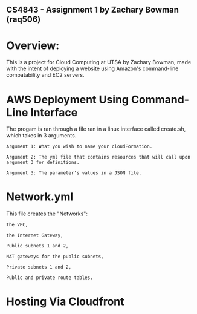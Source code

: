 ## CS4843 - Assignment 1 by Zachary Bowman (raq506)

# Overview:
This is a project for Cloud Computing at UTSA by Zachary Bowman, made with
the intent of deploying a website using Amazon's command-line compatability
and EC2 servers.

# AWS Deployment Using Command-Line Interface

The progam is ran through a file ran in a linux interface called create.sh, which takes in 3 arguments.

    Argument 1: What you wish to name your cloudFormation.

    Argument 2: The yml file that contains resources that will call upon argument 3 for definitions.

    Argument 3: The parameter's values in a JSON file.

# Network.yml
This file creates the "Networks": 

    The VPC, 
  
    the Internet Gateway, 
  
    Public subnets 1 and 2, 
  
    NAT gateways for the public subnets,
  
    Private subnets 1 and 2,
  
    Public and private route tables.
  


# Hosting Via Cloudfront


